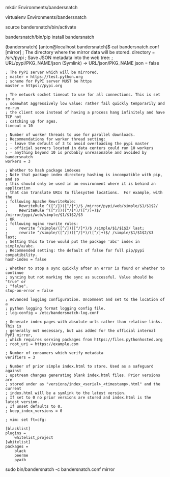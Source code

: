 mkdir Environments/bandersnatch

virtualenv Environments/bandersnatch

source bandersnatch/bin/activate

bandersnatch/bin/pip install bandersnatch

(bandersnatch) [anton@localhost bandersnatch]$ cat bandersnatch.conf 
	[mirror]
	; The directory where the mirror data will be stored.
	directory = /srv/pypi
	; Save JSON metadata into the web tree:
	; URL/pypi/PKG_NAME/json (Symlink) -> URL/json/PKG_NAME
	json = false

	; The PyPI server which will be mirrored.
	; master = https://test.python.org
	; scheme for PyPI server MUST be https
	master = https://pypi.org

	; The network socket timeout to use for all connections. This is set to a
	; somewhat aggressively low value: rather fail quickly temporarily and re-run
	; the client soon instead of having a process hang infinitely and have TCP not
	; catching up for ages.
	timeout = 10

	; Number of worker threads to use for parallel downloads.
	; Recommendations for worker thread setting:
	; - leave the default of 3 to avoid overloading the pypi master
	; - official servers located in data centers could run 10 workers
	; - anything beyond 10 is probably unreasonable and avoided by bandersnatch
	workers = 3

	; Whether to hash package indexes
	; Note that package index directory hashing is incompatible with pip, and so
	; this should only be used in an environment where it is behind an application
	; that can translate URIs to filesystem locations.  For example, with the
	; following Apache RewriteRule:
	;     RewriteRule ^([^/])([^/]*)/$ /mirror/pypi/web/simple/$1/$1$2/
	;     RewriteRule ^([^/])([^/]*)/([^/]+)$/ /mirror/pypi/web/simple/$1/$1$2/$3
	; OR
	; following nginx rewrite rules:
	;     rewrite ^/simple/([^/])([^/]*)/$ /simple/$1/$1$2/ last;
	;     rewrite ^/simple/([^/])([^/]*)/([^/]+)$/ /simple/$1/$1$2/$3 last;
	; Setting this to true would put the package 'abc' index in simple/a/abc.
	; Recommended setting: the default of false for full pip/pypi compatibility.
	hash-index = false

	; Whether to stop a sync quickly after an error is found or whether to continue
	; syncing but not marking the sync as successful. Value should be "true" or
	; "false".
	stop-on-error = false

	; Advanced logging configuration. Uncomment and set to the location of a
	; python logging format logging config file.
	; log-config = /etc/bandersnatch-log.conf

	; Generate index pages with absolute urls rather than relative links. This is
	; generally not necessary, but was added for the official internal PyPI mirror,
	; which requires serving packages from https://files.pythonhosted.org
	; root_uri = https://example.com

	; Number of consumers which verify metadata
	verifiers = 3

	; Number of prior simple index.html to store. Used as a safeguard against
	; upstream changes generating blank index.html files. Prior versions are
	; stored under as "versions/index_<serial>_<timestamp>.html" and the current
	; index.html will be a symlink to the latest version.
	; If set to 0 no prior versions are stored and index.html is the latest version.
	; If unset defaults to 0.
	; keep_index_versions = 0

	; vim: set ft=cfg:

	[blacklist]
	plugins =
	    whitelist_project
	[whitelist]
	packages =
	    black
	    peerme
	    pyaib

sudo bin/bandersnatch -c bandersnatch.conf mirror


